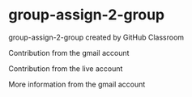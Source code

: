 # group-assign-2-group
group-assign-2-group created by GitHub Classroom

Contribution from the gmail account

Contribution from the live account

More information from the gmail account
